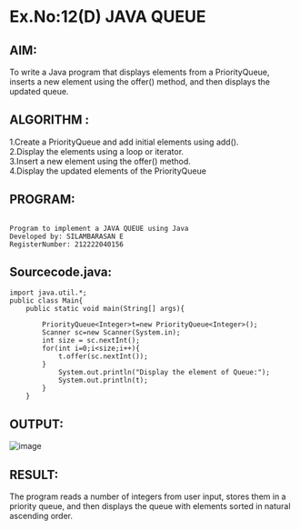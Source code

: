 # Ex.No:12(D) JAVA QUEUE
## AIM:
To write a Java program that displays elements from a PriorityQueue, inserts a new element using the offer() method, and then displays the updated queue.

## ALGORITHM :
1.Create a PriorityQueue and add initial elements using add().  
2.Display the elements using a loop or iterator.  
3.Insert a new element using the offer() method.  
4.Display the updated elements of the PriorityQueue  

## PROGRAM:
 ```

Program to implement a JAVA QUEUE using Java
Developed by: SILAMBARASAN E
RegisterNumber: 212222040156

```

## Sourcecode.java:
```
import java.util.*;
public class Main{
    public static void main(String[] args){
        
        PriorityQueue<Integer>t=new PriorityQueue<Integer>();
        Scanner sc=new Scanner(System.in);
        int size = sc.nextInt();
        for(int i=0;i<size;i++){
            t.offer(sc.nextInt());
        }
            System.out.println("Display the element of Queue:");
            System.out.println(t);
        }
    }
```

## OUTPUT:

![image](https://github.com/user-attachments/assets/b336d612-1e32-4b52-abd9-93935dd24532)


## RESULT:
The program reads a number of integers from user input, stores them in a priority queue, and then displays the queue with elements sorted in natural ascending order.








